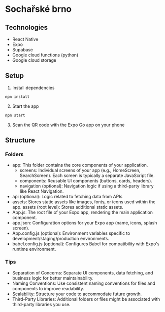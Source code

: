 # Sochařské brno

## Technologies
- React Native
- Expo
- Supabase
- Google cloud functions (python)
- Google cloud storage

## Setup
1. Install dependencies
```bash
npm install
```
2. Start the app
```bash
npm start
```
3. Scan the QR code with the Expo Go app on your phone

## Structure
### Folders

* app: This folder contains the core components of your application.
  * screens: Individual screens of your app (e.g., HomeScreen, SearchScreen). Each screen is typically a separate JavaScript file.
  * components: Reusable UI components (buttons, cards, headers).
  * navigation (optional): Navigation logic if using a third-party library like React Navigation.
* api (optional): Logic related to fetching data from APIs.
* assets: Stores static assets like images, fonts, or icons used within the app.
assets (root level): Stores additional static assets.
* App.js: The root file of your Expo app, rendering the main application component.
* app.json: Configuration options for your Expo app (name, icons, splash screen).
* App.config.js (optional): Environment variables specific to development/staging/production environments.
* babel.config.js (optional): Configures Babel for compatibility with Expo's runtime environment.
### Tips
* Separation of Concerns: Separate UI components, data fetching, and business logic for better maintainability.
* Naming Conventions: Use consistent naming conventions for files and components to improve readability.
* Scalability: Structure your code to accommodate future growth.
* Third-Party Libraries: Additional folders or files might be associated with third-party libraries you use.